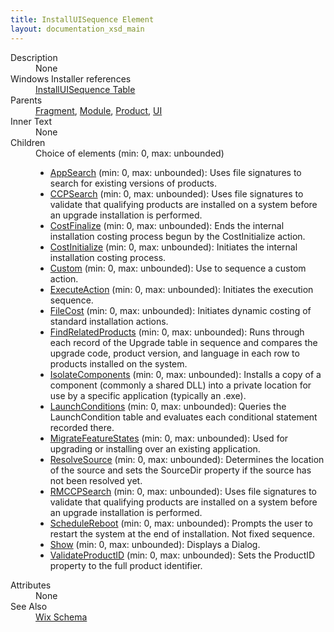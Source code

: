 ```yaml
---
title: InstallUISequence Element
layout: documentation_xsd_main
---
```

<dl>
  <dt>Description</dt>
  <dd>None</dd>
  <dt>Windows Installer references</dt>
  <dd>
    <a href="http://msdn.microsoft.com/library/aa369543.aspx" target="_blank">InstallUISequence Table</a>
  </dd>
  <dt>Parents</dt>
  <dd>
    <a href="../fragment/">Fragment</a>, <a href="../module/">Module</a>, <a href="../product/">Product</a>, <a href="../ui/">UI</a></dd>
  <dt>Inner Text</dt>
  <dd>None</dd>
  <dt>Children</dt>
  <dd>Choice of elements (min: 0, max: unbounded)<ul><li><a href="../appsearch/">AppSearch</a> (min: 0, max: unbounded): Uses file signatures to search for existing versions of products.</li><li><a href="../ccpsearch/">CCPSearch</a> (min: 0, max: unbounded): Uses file signatures to validate that qualifying products are installed on a system before an upgrade installation is performed.</li><li><a href="../costfinalize/">CostFinalize</a> (min: 0, max: unbounded): Ends the internal installation costing process begun by the CostInitialize action.</li><li><a href="../costinitialize/">CostInitialize</a> (min: 0, max: unbounded): Initiates the internal installation costing process.</li><li><a href="../custom/">Custom</a> (min: 0, max: unbounded): Use to sequence a custom action.</li><li><a href="../executeaction/">ExecuteAction</a> (min: 0, max: unbounded): Initiates the execution sequence.</li><li><a href="../filecost/">FileCost</a> (min: 0, max: unbounded): Initiates dynamic costing of standard installation actions.</li><li><a href="../findrelatedproducts/">FindRelatedProducts</a> (min: 0, max: unbounded): Runs through each record of the Upgrade table in sequence and compares the upgrade code, product version, and language in each row to products installed on the system.</li><li><a href="../isolatecomponents/">IsolateComponents</a> (min: 0, max: unbounded): Installs a copy of a component (commonly a shared DLL) into a private location for use by a specific application (typically an .exe).</li><li><a href="../launchconditions/">LaunchConditions</a> (min: 0, max: unbounded): Queries the LaunchCondition table and evaluates each conditional statement recorded there.</li><li><a href="../migratefeaturestates/">MigrateFeatureStates</a> (min: 0, max: unbounded): Used for upgrading or installing over an existing application.</li><li><a href="../resolvesource/">ResolveSource</a> (min: 0, max: unbounded): Determines the location of the source and sets the SourceDir property if the source has not been resolved yet.</li><li><a href="../rmccpsearch/">RMCCPSearch</a> (min: 0, max: unbounded): Uses file signatures to validate that qualifying products are installed on a system before an upgrade installation is performed.</li><li><a href="../schedulereboot/">ScheduleReboot</a> (min: 0, max: unbounded): Prompts the user to restart the system at the end of installation. Not fixed sequence.</li><li><a href="../show/">Show</a> (min: 0, max: unbounded): Displays a Dialog.</li><li><a href="../validateproductid/">ValidateProductID</a> (min: 0, max: unbounded): Sets the ProductID property to the full product identifier.</li></ul></dd>
  <dt>Attributes</dt>
  <dd>None</dd>
  <dt>See Also</dt>
  <dd>
    <a href="../wix">Wix Schema</a>
  </dd>
</dl>
